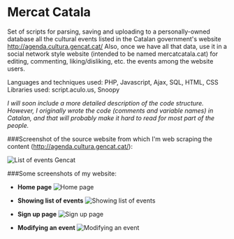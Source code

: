 # Mercat Catala
Set of scripts for parsing, saving and uploading to a personally-owned database all the cultural events listed in the Catalan government's website http://agenda.cultura.gencat.cat/ Also, once we have all that data, use it in a social network style website (intended to be named mercatcatala.cat) for editing, commenting, liking/disliking, etc. the events among the website users.

Languages and techniques used: PHP, Javascript, Ajax, SQL, HTML, CSS
Libraries used: script.aculo.us, Snoopy

_I will soon include a more detailed description of the code structure. However, I originally wrote the code (comments and variable names) in Catalan, and that will probably make it hard to read for most part of the people._

###Screenshot of the source website from which I'm web scraping the content (http://agenda.cultura.gencat.cat/):

![List of events Gencat](https://github.com/afranques44/mercat-catala/raw/master/SCREENSHOTS/screenshot_gencat.png "List of events Gencat")

###Some screenshots of my website:

- **Home page**
![Home page](https://github.com/afranques44/mercat-catala/raw/master/SCREENSHOTS/home_page.png "Home page")

- **Showing list of events**
![Showing list of events](https://github.com/afranques44/mercat-catala/raw/master/SCREENSHOTS/showing_list_events.png "Showing list of events")

- **Sign up page**
![Sign up page](https://github.com/afranques44/mercat-catala/raw/master/SCREENSHOTS/register_page.png "Sign up page")

- **Modifying an event**
![Modifying an event](https://github.com/afranques44/mercat-catala/raw/master/SCREENSHOTS/modifying_event.png "Modifying an event")
